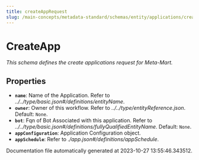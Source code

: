 ```yaml
---
title: createAppRequest
slug: /main-concepts/metadata-standard/schemas/entity/applications/createapprequest
---
```


# CreateApp

*This schema defines the create applications request for Meta-Mart.*

## Properties

- **`name`**: Name of the Application. Refer to *../../type/basic.json#/definitions/entityName*.
- **`owner`**: Owner of this workflow. Refer to *../../type/entityReference.json*. Default: `None`.
- **`bot`**: Fqn of Bot Associated with this application. Refer to *../../type/basic.json#/definitions/fullyQualifiedEntityName*. Default: `None`.
- **`appConfiguration`**: Application Configuration object.
- **`appSchedule`**: Refer to *./app.json#/definitions/appSchedule*.


Documentation file automatically generated at 2023-10-27 13:55:46.343512.

